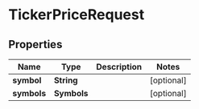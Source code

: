

# TickerPriceRequest


## Properties

| Name | Type | Description | Notes |
|------------ | ------------- | ------------- | -------------|
|**symbol** | **String** |  |  [optional] |
|**symbols** | **Symbols** |  |  [optional] |



